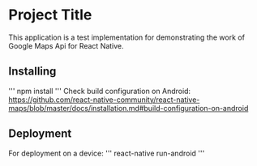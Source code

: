 # Project Title

This application is a test implementation for demonstrating the work of Google Maps Api for React Native.

## Installing

'''
npm install
'''
 Check build configuration on Android: https://github.com/react-native-community/react-native-maps/blob/master/docs/installation.md#build-configuration-on-android

## Deployment

For deployment on a device:
 '''
 react-native run-android
 '''